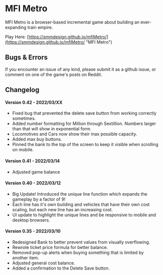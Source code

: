 # MFI Metro

MFI Metro is a browser-based incremental game about building an ever-expanding train empire.

Play Here: [https://smmdesign.github.io/mfiMetro/](https://smmdesign.github.io/mfiMetro/ "MFI Metro")


## Bugs & Errors

If you encounter an issue of any kind, please submit it as a github issue, or comment on one of the game's posts on Reddit.


## Changelog

#### Version 0.42 - 2022/03/XX

- Fixed bug that prevented the delete save button from working correctly sometimes.
- Added number formatting for Million through Sextillion. Numbers larger than that will show in exponential form.
- Locomotives and Cars now show their max possible capacity.
- Added max buy buttons.
- Pinned the bank to the top of the screen to keep it visible when scrolling on mobile.


#### Version 0.41 - 2022/03/14

- Adjusted game balance


#### Version 0.40 - 2022/03/12

- Big Update! Introduced the unique line function which expands the gameplay by a factor of 9!
- Each line has it's own building and vehicles that have their own cost scaling, but each new line has an increasing cost.
- UI update to highlight the unique lines and be responsive to mobile and desktop browsers.


#### Version 0.35 - 2022/03/10

- Redesigned Bank to better prevent values from visually overflowing.
- Rewrote ticket price formula for better balance.
- Removed pop-up alerts when buying something that is limited by another item.
- Adjusted general cost balance.
- Added a confirmation to the Delete Save button.